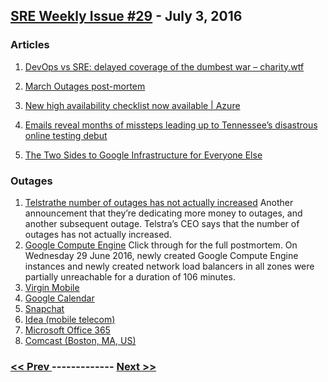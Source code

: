 ## [SRE Weekly Issue #29](https://sreweekly.com/sre-weekly-issue-29/) - July 3, 2016
### Articles

1. [DevOps vs SRE: delayed coverage of the dumbest war – charity.wtf](https://charity.wtf/2016/06/30/devops-vs-sre-delayed-coverage-of-the-dumbest-war/)

    
1. [March Outages post-mortem](http://blog.packagecloud.io/eng/2016/03/16/march-post-mortem/)

    
1. [New high availability checklist now available | Azure](https://blogs.msdn.microsoft.com/azuregov/2016/06/30/new-high-availability-checklist-now-available/)

    
1. [Emails reveal months of missteps leading up to Tennessee’s disastrous online testing debut](http://www.chalkbeat.org/posts/tn/2016/06/28/emails-reveal-months-long-approach-to-tennessees-online-testing-debut-marred-by-failures-miscommunication/)

    
1. [The Two Sides to Google Infrastructure for Everyone Else](https://speakerdeck.com/garethr/the-two-sides-to-google-infrastructure-for-everyone-else)

    
### Outages

1. [Telstrathe number of outages has not actually increased](http://www.smh.com.au/business/media-and-marketing/telstra-hit-by-another-outage-day-after-250m-announcement-20160630-gpvi5f.html)
    Another announcement that they’re dedicating more money to outages, and another subsequent outage.  Telstra’s CEO says that the number of outages has not actually increased.
1. [Google Compute Engine](http://status.cloud.google.com/incident/compute/16012#5657382461898752)
    Click through for the full postmortem.
On Wednesday 29 June 2016, newly created Google Compute Engine instances and newly created network load balancers in all zones were partially unreachable for a duration of 106 minutes.
1. [Virgin Mobile](http://www.thejournal.ie/virgin-mobile-2856112-Jul2016/)
1. [Google Calendar](http://www.recorderonline.com/news/national_news/google-calendar-outage-leaves-users-frustrated/article_2ba89813-b21f-5275-8c53-b0412b8086b0.html)
1. [Snapchat](http://www.dailystar.co.uk/tech/news/527007/Snapchat-down-thousands-users-unable-offline-send-messages)
1. [Idea (mobile telecom)](http://www.thenewsminute.com/article/when-idea-changed-many-lives-its-network-outage-45823)
1. [Microsoft Office 365](http://www.opptrends.com/2016/07/microsoft-office-365-outage-felt-by-us-customers/)
1. [Comcast (Boston, MA, US)](http://www.fiercecable.com/story/comcast-customers-boston-hit-overnight-outage/2016-06-27)

### [ << Prev ](sreweekly-28.md) ------------- [ Next >> ](sreweekly-30.md)